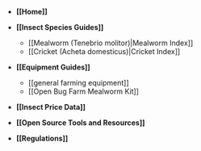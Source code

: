 * **[[Home]]**

* **[[Insect Species Guides]]**
    * [[Mealworm (Tenebrio molitor)|Mealworm Index]]
    * [[Cricket (Acheta domesticus)|Cricket Index]]
* **[[Equipment Guides]]**
    * [[general farming equipment]]
    * [[Open Bug Farm Mealworm Kit]]
* **[[Insect Price Data]]**
* **[[Open Source Tools and Resources]]**
* **[[Regulations]]**

